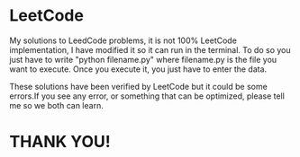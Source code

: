 # LeetCode

 My solutions to LeedCode problems,
it is not 100% LeetCode implementation,
I have modified it so it can run in the terminal.
To do so you just have to write "python filename.py"
where filename.py is the file you want to execute.
Once you execute it, you just have to enter the data.

 These solutions have been verified by LeetCode but
it could be some errors.If you see any error,
or something that can be optimized,
please tell me so we both can learn.

# THANK YOU!
